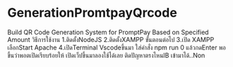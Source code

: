 # GenerationPromtpayQrcode
Build QR Code Generation System for PromptPay Based on Specified Amount
วิธีการใช้งาน 
1.ติดตั้งNodeJS
2.ติดตั้งXAMPP
ขั้นตอนต่อไป
3.เปิด XAMPP เลือกStart Apache
4.เปิดTerminal Vscodeขึ้นมา ใส่คำสั่ง npm run 0 แล้วกดEnter
พอขึ้นว่าพอตเปิดเรียบร้อยให้ เปิดเว็ปขึ้นมาลองใช้ได้เลย 
ติดปัญหาตรงไหนIB เข้ามาได้..Non
